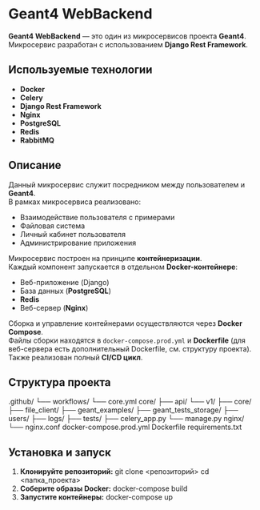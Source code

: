 # Geant4 WebBackend

**Geant4 WebBackend** — это один из микросервисов проекта **Geant4**.  
Микросервис разработан с использованием **Django Rest Framework**.

## Используемые технологии

- **Docker**
- **Celery**
- **Django Rest Framework**
- **Nginx**
- **PostgreSQL**
- **Redis**
- **RabbitMQ**

## Описание

Данный микросервис служит посредником между пользователем и **Geant4**.  
В рамках микросервиса реализовано:

- Взаимодействие пользователя с примерами  
- Файловая система  
- Личный кабинет пользователя  
- Администрирование приложения  

Микросервис построен на принципе **контейнеризации**.  
Каждый компонент запускается в отдельном **Docker-контейнере**:

- Веб-приложение (Django)
- База данных (**PostgreSQL**)
- **Redis**
- Веб-сервер (**Nginx**)

Сборка и управление контейнерами осуществляются через **Docker Compose**.  
Файлы сборки находятся в `docker-compose.prod.yml` и **Dockerfile** (для веб-сервера есть дополнительный Dockerfile, см. структуру проекта).  
Также реализован полный **CI/CD цикл**.

## Структура проекта
.github/ 
  └── workflows/ 
        └── core.yml 
core/ 
  ├── api/ 
       └── v1/ 
  ├── core/ 
  ├── file_client/ 
  ├── geant_examples/ 
  ├── geant_tests_storage/ 
  ├── users/ 
  ├── logs/ 
  ├── tests/ 
  ├── celery_app.py 
  └── manage.py 
nginx/ 
  └── nginx.conf 
docker-compose.prod.yml 
Dockerfile 
requirements.txt

## Установка и запуск

1. **Клонируйте репозиторий:**
   git clone <репозиторий>
   cd <папка_проекта>
2. **Соберите образы Docker:**
   docker-compose build
3. **Запустите контейнеры:**
   docker-compose up
